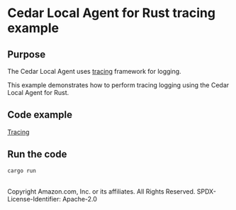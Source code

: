 # Cedar Local Agent for Rust tracing example

## Purpose

The Cedar Local Agent uses [tracing](https://docs.rs/tracing/latest/tracing/) framework for logging.

This example demonstrates how to perform tracing logging using the Cedar Local Agent for Rust.

## Code example

[Tracing](src)

## Run the code

```
cargo run
```

<br>
Copyright Amazon.com, Inc. or its affiliates. All Rights Reserved. SPDX-License-Identifier: Apache-2.0
